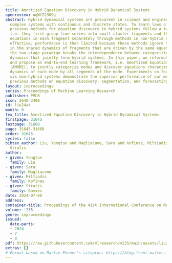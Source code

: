 ```yaml
---
title: Amortized Equation Discovery in Hybrid Dynamical Systems
openreview: uqWfZ23O9g
abstract: Hybrid dynamical systems are prevalent in science and engineering to express
  complex systems with continuous and discrete states. To learn laws of systems, all
  previous methods for equation discovery in hybrid systems follow a two-stage paradigm,
  i.e. they first group time series into small cluster fragments and then discover
  equations in each fragment separately through methods in non-hybrid systems. Although
  effective, performance is then limited because these methods ignore the commonalities
  in the shared dynamics of fragments that are driven by the same equations. Besides,
  the two-stage paradigm breaks the interdependence between categorizing and representing
  dynamics that jointly form hybrid systems. In this paper, we reformulate the problem
  and propose an end-to-end learning framework, i.e. Amortized Equation Discovery
  (AMORE), to jointly categorize modes and discover equations characterizing motion
  dynamics of each mode by all segments of the mode. Experiments on four hybrid and
  six non-hybrid systems demonstrate the superior performance of our method against
  previous methods on equation discovery, segmentation, and forecasting.
layout: inproceedings
series: Proceedings of Machine Learning Research
publisher: PMLR
issn: 2640-3498
id: liu24at
month: 0
tex_title: Amortized Equation Discovery in Hybrid Dynamical Systems
firstpage: 31645
lastpage: 31668
page: 31645-31668
order: 31645
cycles: false
bibtex_author: Liu, Yongtuo and Magliacane, Sara and Kofinas, Miltiadis and Gavves,
  Stratis
author:
- given: Yongtuo
  family: Liu
- given: Sara
  family: Magliacane
- given: Miltiadis
  family: Kofinas
- given: Stratis
  family: Gavves
date: 2024-07-08
address:
container-title: Proceedings of the 41st International Conference on Machine Learning
volume: '235'
genre: inproceedings
issued:
  date-parts:
  - 2024
  - 7
  - 8
pdf: https://raw.githubusercontent.com/mlresearch/v235/main/assets/liu24at/liu24at.pdf
extras: []
# Format based on Martin Fenner's citeproc: https://blog.front-matter.io/posts/citeproc-yaml-for-bibliographies/
---
```

